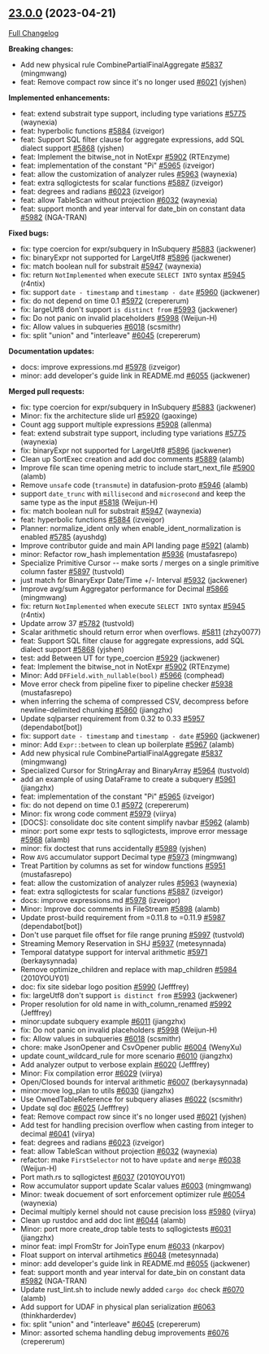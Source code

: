 <!---
  Licensed to the Apache Software Foundation (ASF) under one
  or more contributor license agreements.  See the NOTICE file
  distributed with this work for additional information
  regarding copyright ownership.  The ASF licenses this file
  to you under the Apache License, Version 2.0 (the
  "License"); you may not use this file except in compliance
  with the License.  You may obtain a copy of the License at

    http://www.apache.org/licenses/LICENSE-2.0

  Unless required by applicable law or agreed to in writing,
  software distributed under the License is distributed on an
  "AS IS" BASIS, WITHOUT WARRANTIES OR CONDITIONS OF ANY
  KIND, either express or implied.  See the License for the
  specific language governing permissions and limitations
  under the License.
-->

## [23.0.0](https://github.com/apache/datafusion/tree/23.0.0) (2023-04-21)

[Full Changelog](https://github.com/apache/datafusion/compare/22.0.0...23.0.0)

**Breaking changes:**

- Add new physical rule CombinePartialFinalAggregate [#5837](https://github.com/apache/datafusion/pull/5837) (mingmwang)
- feat: Remove compact row since it's no longer used [#6021](https://github.com/apache/datafusion/pull/6021) (yjshen)

**Implemented enhancements:**

- feat: extend substrait type support, including type variations [#5775](https://github.com/apache/datafusion/pull/5775) (waynexia)
- feat: hyperbolic functions [#5884](https://github.com/apache/datafusion/pull/5884) (izveigor)
- feat: Support SQL filter clause for aggregate expressions, add SQL dialect support [#5868](https://github.com/apache/datafusion/pull/5868) (yjshen)
- feat: Implement the bitwise_not in NotExpr [#5902](https://github.com/apache/datafusion/pull/5902) (RTEnzyme)
- feat: implementation of the constant "Pi" [#5965](https://github.com/apache/datafusion/pull/5965) (izveigor)
- feat: allow the customization of analyzer rules [#5963](https://github.com/apache/datafusion/pull/5963) (waynexia)
- feat: extra sqllogictests for scalar functions [#5887](https://github.com/apache/datafusion/pull/5887) (izveigor)
- feat: degrees and radians [#6023](https://github.com/apache/datafusion/pull/6023) (izveigor)
- feat: allow TableScan without projection [#6032](https://github.com/apache/datafusion/pull/6032) (waynexia)
- feat: support month and year interval for date_bin on constant data [#5982](https://github.com/apache/datafusion/pull/5982) (NGA-TRAN)

**Fixed bugs:**

- fix: type coercion for expr/subquery in InSubquery [#5883](https://github.com/apache/datafusion/pull/5883) (jackwener)
- fix: binaryExpr not supported for LargeUtf8 [#5896](https://github.com/apache/datafusion/pull/5896) (jackwener)
- fix: match boolean null for substrait [#5947](https://github.com/apache/datafusion/pull/5947) (waynexia)
- fix: return `NotImplemented` when execute `SELECT INTO` syntax [#5945](https://github.com/apache/datafusion/pull/5945) (r4ntix)
- fix: support `date - timestamp` and `timestamp - date` [#5960](https://github.com/apache/datafusion/pull/5960) (jackwener)
- fix: do not depend on time 0.1 [#5972](https://github.com/apache/datafusion/pull/5972) (crepererum)
- fix: largeUtf8 don't support `is distinct from` [#5993](https://github.com/apache/datafusion/pull/5993) (jackwener)
- fix: Do not panic on invalid placeholders [#5998](https://github.com/apache/datafusion/pull/5998) (Weijun-H)
- fix: Allow values in subqueries [#6018](https://github.com/apache/datafusion/pull/6018) (scsmithr)
- fix: split "union" and "interleave" [#6045](https://github.com/apache/datafusion/pull/6045) (crepererum)

**Documentation updates:**

- docs: improve expressions.md [#5978](https://github.com/apache/datafusion/pull/5978) (izveigor)
- minor: add developer's guide link in README.md [#6055](https://github.com/apache/datafusion/pull/6055) (jackwener)

**Merged pull requests:**

- fix: type coercion for expr/subquery in InSubquery [#5883](https://github.com/apache/datafusion/pull/5883) (jackwener)
- Minor: fix the architecture slide url [#5920](https://github.com/apache/datafusion/pull/5920) (gaoxinge)
- Count agg support multiple expressions [#5908](https://github.com/apache/datafusion/pull/5908) (allenma)
- feat: extend substrait type support, including type variations [#5775](https://github.com/apache/datafusion/pull/5775) (waynexia)
- fix: binaryExpr not supported for LargeUtf8 [#5896](https://github.com/apache/datafusion/pull/5896) (jackwener)
- Clean up SortExec creation and add doc comments [#5889](https://github.com/apache/datafusion/pull/5889) (alamb)
- Improve file scan time opening metric to include start_next_file [#5900](https://github.com/apache/datafusion/pull/5900) (alamb)
- Remove `unsafe` code (`transmute`) in datafusion-proto [#5946](https://github.com/apache/datafusion/pull/5946) (alamb)
- support `date_trunc` with `millisecond` and `microsecond` and keep the same type as the input [#5818](https://github.com/apache/datafusion/pull/5818) (Weijun-H)
- fix: match boolean null for substrait [#5947](https://github.com/apache/datafusion/pull/5947) (waynexia)
- feat: hyperbolic functions [#5884](https://github.com/apache/datafusion/pull/5884) (izveigor)
- Planner: normalize_ident only when enable_ident_normalization is enabled [#5785](https://github.com/apache/datafusion/pull/5785) (ayushdg)
- Improve contributor guide and main API landing page [#5921](https://github.com/apache/datafusion/pull/5921) (alamb)
- minor: Refactor row_hash implementation [#5936](https://github.com/apache/datafusion/pull/5936) (mustafasrepo)
- Specialize Primitive Cursor -- make sorts / merges on a single primitive column faster [#5897](https://github.com/apache/datafusion/pull/5897) (tustvold)
- just match for BinaryExpr Date/Time +/- Interval [#5932](https://github.com/apache/datafusion/pull/5932) (jackwener)
- Improve avg/sum Aggregator performance for Decimal [#5866](https://github.com/apache/datafusion/pull/5866) (mingmwang)
- fix: return `NotImplemented` when execute `SELECT INTO` syntax [#5945](https://github.com/apache/datafusion/pull/5945) (r4ntix)
- Update arrow 37 [#5782](https://github.com/apache/datafusion/pull/5782) (tustvold)
- Scalar arithmetic should return error when overflows. [#5811](https://github.com/apache/datafusion/pull/5811) (zhzy0077)
- feat: Support SQL filter clause for aggregate expressions, add SQL dialect support [#5868](https://github.com/apache/datafusion/pull/5868) (yjshen)
- test: add Between UT for type_coercion [#5929](https://github.com/apache/datafusion/pull/5929) (jackwener)
- feat: Implement the bitwise_not in NotExpr [#5902](https://github.com/apache/datafusion/pull/5902) (RTEnzyme)
- Minor: Add `DFField.with_nullable(bool)` [#5966](https://github.com/apache/datafusion/pull/5966) (comphead)
- Move error check from pipeline fixer to pipeline checker [#5938](https://github.com/apache/datafusion/pull/5938) (mustafasrepo)
- when inferring the schema of compressed CSV, decompress before newline-delimited chunking [#5860](https://github.com/apache/datafusion/pull/5860) (jiangzhx)
- Update sqlparser requirement from 0.32 to 0.33 [#5957](https://github.com/apache/datafusion/pull/5957) (dependabot[bot])
- fix: support `date - timestamp` and `timestamp - date` [#5960](https://github.com/apache/datafusion/pull/5960) (jackwener)
- minor: Add `Expr::between` to clean up boilerplate [#5967](https://github.com/apache/datafusion/pull/5967) (alamb)
- Add new physical rule CombinePartialFinalAggregate [#5837](https://github.com/apache/datafusion/pull/5837) (mingmwang)
- Specialized Cursor for StringArray and BinaryArray [#5964](https://github.com/apache/datafusion/pull/5964) (tustvold)
- add an example of using DataFrame to create a subquery [#5961](https://github.com/apache/datafusion/pull/5961) (jiangzhx)
- feat: implementation of the constant "Pi" [#5965](https://github.com/apache/datafusion/pull/5965) (izveigor)
- fix: do not depend on time 0.1 [#5972](https://github.com/apache/datafusion/pull/5972) (crepererum)
- Minor: fix wrong code comment [#5979](https://github.com/apache/datafusion/pull/5979) (viirya)
- [DOCS]: consolidate doc site content simplify navbar [#5962](https://github.com/apache/datafusion/pull/5962) (alamb)
- minor: port some expr tests to sqllogictests, improve error message [#5968](https://github.com/apache/datafusion/pull/5968) (alamb)
- minor: fix doctest that runs accidentally [#5989](https://github.com/apache/datafusion/pull/5989) (yjshen)
- Row `AVG` accumulator support Decimal type [#5973](https://github.com/apache/datafusion/pull/5973) (mingmwang)
- Treat Partition by columns as set for window functions [#5951](https://github.com/apache/datafusion/pull/5951) (mustafasrepo)
- feat: allow the customization of analyzer rules [#5963](https://github.com/apache/datafusion/pull/5963) (waynexia)
- feat: extra sqllogictests for scalar functions [#5887](https://github.com/apache/datafusion/pull/5887) (izveigor)
- docs: improve expressions.md [#5978](https://github.com/apache/datafusion/pull/5978) (izveigor)
- Minor: Improve doc comments in FileStream [#5898](https://github.com/apache/datafusion/pull/5898) (alamb)
- Update prost-build requirement from =0.11.8 to =0.11.9 [#5987](https://github.com/apache/datafusion/pull/5987) (dependabot[bot])
- Don't use parquet file offset for file range pruning [#5997](https://github.com/apache/datafusion/pull/5997) (tustvold)
- Streaming Memory Reservation in SHJ [#5937](https://github.com/apache/datafusion/pull/5937) (metesynnada)
- Temporal datatype support for interval arithmetic [#5971](https://github.com/apache/datafusion/pull/5971) (berkaysynnada)
- Remove optimize_children and replace with map_children [#5984](https://github.com/apache/datafusion/pull/5984) (2010YOUY01)
- doc: fix site sidebar logo position [#5990](https://github.com/apache/datafusion/pull/5990) (Jefffrey)
- fix: largeUtf8 don't support `is distinct from` [#5993](https://github.com/apache/datafusion/pull/5993) (jackwener)
- Proper resolution for old name in with_column_renamed [#5992](https://github.com/apache/datafusion/pull/5992) (Jefffrey)
- minor:update subquery example [#6011](https://github.com/apache/datafusion/pull/6011) (jiangzhx)
- fix: Do not panic on invalid placeholders [#5998](https://github.com/apache/datafusion/pull/5998) (Weijun-H)
- fix: Allow values in subqueries [#6018](https://github.com/apache/datafusion/pull/6018) (scsmithr)
- chore: make JsonOpener and CsvOpener public [#6004](https://github.com/apache/datafusion/pull/6004) (WenyXu)
- update count_wildcard_rule for more scenario [#6010](https://github.com/apache/datafusion/pull/6010) (jiangzhx)
- Add analyzer output to verbose explain [#6020](https://github.com/apache/datafusion/pull/6020) (Jefffrey)
- Minor: Fix compilation error [#6029](https://github.com/apache/datafusion/pull/6029) (viirya)
- Open/Closed bounds for interval arithmetic [#6007](https://github.com/apache/datafusion/pull/6007) (berkaysynnada)
- minor:move log_plan to utils [#6030](https://github.com/apache/datafusion/pull/6030) (jiangzhx)
- Use OwnedTableReference for subquery aliases [#6022](https://github.com/apache/datafusion/pull/6022) (scsmithr)
- Update sql doc [#6025](https://github.com/apache/datafusion/pull/6025) (Jefffrey)
- feat: Remove compact row since it's no longer used [#6021](https://github.com/apache/datafusion/pull/6021) (yjshen)
- Add test for handling precision overflow when casting from integer to decimal [#6041](https://github.com/apache/datafusion/pull/6041) (viirya)
- feat: degrees and radians [#6023](https://github.com/apache/datafusion/pull/6023) (izveigor)
- feat: allow TableScan without projection [#6032](https://github.com/apache/datafusion/pull/6032) (waynexia)
- refactor: make `FirstSelector` not to have `update` and `merge` [#6038](https://github.com/apache/datafusion/pull/6038) (Weijun-H)
- Port math.rs to sqllogictest [#6037](https://github.com/apache/datafusion/pull/6037) (2010YOUY01)
- Row accumulator support update Scalar values [#6003](https://github.com/apache/datafusion/pull/6003) (mingmwang)
- Minor: tweak docuement of sort enforcement optimizer rule [#6054](https://github.com/apache/datafusion/pull/6054) (waynexia)
- Decimal multiply kernel should not cause precision loss [#5980](https://github.com/apache/datafusion/pull/5980) (viirya)
- Clean up rustdoc and add doc lint [#6044](https://github.com/apache/datafusion/pull/6044) (alamb)
- Minor: port more create_drop table tests to sqllogictests [#6031](https://github.com/apache/datafusion/pull/6031) (jiangzhx)
- minor feat: impl FromStr for JoinType enum [#6033](https://github.com/apache/datafusion/pull/6033) (nkarpov)
- Float support on interval artihmetics [#6048](https://github.com/apache/datafusion/pull/6048) (metesynnada)
- minor: add developer's guide link in README.md [#6055](https://github.com/apache/datafusion/pull/6055) (jackwener)
- feat: support month and year interval for date_bin on constant data [#5982](https://github.com/apache/datafusion/pull/5982) (NGA-TRAN)
- Update rust_lint.sh to include newly added `cargo doc` check [#6070](https://github.com/apache/datafusion/pull/6070) (alamb)
- Add support for UDAF in physical plan serialization [#6063](https://github.com/apache/datafusion/pull/6063) (thinkharderdev)
- fix: split "union" and "interleave" [#6045](https://github.com/apache/datafusion/pull/6045) (crepererum)
- Minor: assorted schema handling debug improvements [#6076](https://github.com/apache/datafusion/pull/6076) (crepererum)
